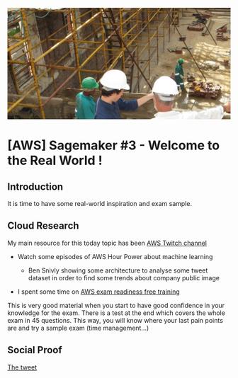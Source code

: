 
![Building](./img3.jpg)

# [AWS] Sagemaker #3 - Welcome to the Real World !

## Introduction

It is time to have some real-world inspiration and exam sample.

## Cloud Research

My main resource for this today topic has been [AWS Twitch channel](https://twitch.tv/aws)

* Watch some episodes of AWS Hour Power about machine learning

  * Ben Snivly showing some architecture to analyse some tweet dataset in order to find some trends about company public image

* I spent some time on [AWS exam readiness free training](https://www.aws.training/Details/eLearning?id=42183)

This is very good material when you start to have good confidence in your knowledge for the exam. There is a test at the end which covers the whole exam in 45 questions. This way, you will know where your last pain points are and try a sample exam (time management...)

## Social Proof

[The tweet](https://twitter.com/FlolightC/status/1313193493339176960)